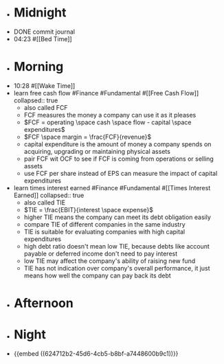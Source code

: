 - # Midnight
- DONE commit journal
- 04:23 #[[Bed Time]]
- # Morning
- 10:28 #[[Wake Time]]
- learn free cash flow #Finance #Fundamental #[[Free Cash Flow]]
  collapsed:: true
	- also called FCF
	- FCF measures the money a company can use it as it pleases
	- $FCF = operating \space cash \space flow - capital \space expenditures$
	- $FCF \space margin = \frac{FCF}{revenue}$
	- capital expenditure is the amount of money a company spends on acquiring, upgrading or maintaining physical assets
	- pair FCF wit OCF to see if FCF is coming from operations or selling assets
	- use FCF per share instead of EPS can measure the impact of capital expenditures
- learn times interest earned #Finance #Fundamental #[[Times Interest Earned]]
  collapsed:: true
	- also called TIE
	- $TIE = \frac{EBIT}{interest \space expense}$
	- higher TIE means the company can meet its debt obligation easily
	- compare TIE of different companies in the same industry
	- TIE is suitable for evaluating companies with high capital expenditures
	- high debt ratio doesn't mean low TIE, because debts like account payable or deferred income don't need to pay interest
	- low TIE may affect the company's ability of raising new fund
	- TIE has not indication over company's overall performance, it just means how well the company can pay back its debt
- # Afternoon
- # Night
- {{embed ((624712b2-45d6-4cb5-b8bf-a7448600b9c1))}}